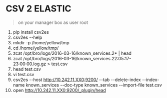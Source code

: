 # CSV 2 ELASTIC

> on your manager box as user root

1. pip install csv2es
1. csv2es --help
1. mkdir -p /home/yellow/tmp
1. cd /home/yellow/tmp/
1. zcat /opt/bro/logs/2016-03-16/known_services.2* | head
1. zcat /opt/bro/logs/2016-03-16/known_services.22\:05\:17-23\:00\:00.log.gz > test.csv
1. head test.csv
1. vi test.csv
1. csv2es --host http://10.242.11.XX0:9200/ --tab --delete-index --index-name known_services --doc-type known_services --import-file  test.csv
1. open http://10.242.11.XX0:9200/_plugin/head

